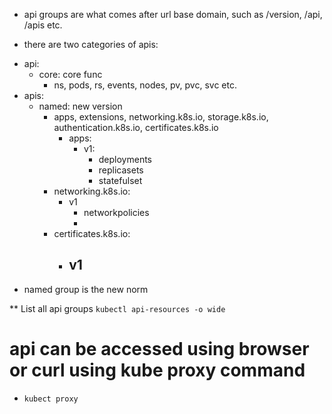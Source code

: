 * api groups are what comes after url base domain, such as /version, /api, /apis etc.

* there are two categories of apis:
- api:
    - core: core func
        - ns, pods, rs, events, nodes, pv, pvc, svc etc.
- apis: 
    - named: new version
        - apps, extensions, networking.k8s.io, storage.k8s.io, authentication.k8s.io, certificates.k8s.io
            - apps:
                - v1:
                    - deployments
                    - replicasets
                    - statefulset
        - networking.k8s.io:
            - v1
                - networkpolicies
                - 
        - certificates.k8s.io:
            - v1
                - 

* named group is the new norm

** List all api groups
`kubectl api-resources -o wide`

# api can be accessed using browser or curl using kube proxy command
- `kubect proxy`
